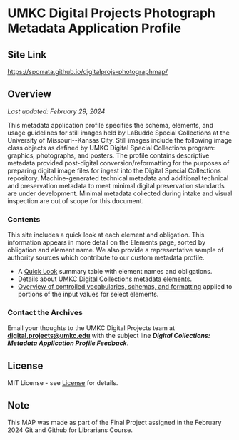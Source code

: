 # UMKC Digital Projects Photograph Metadata Application Profile

## Site Link

https://sporrata.github.io/digitalprojs-photographmap/

## Overview

*Last updated: February 29, 2024*

This metadata application profile specifies the schema, elements, and usage guidelines for still images held by LaBudde Special Collections at the University of Missouri--Kansas City. Still images include the following image class objects as defined by UMKC Digital Special Collections program: graphics, photographs, and posters. The profile contains descriptive metadata provided post-digital conversion/reformatting for the purposes of preparing digital image files for ingest into the Digital Special Collections repository. Machine-generated technical metadata and additional technical and preservation metadata to meet minimal digital preservation standards are under development. Minimal metadata collected during intake and visual inspection are out of scope for this document. 

### Contents

This site includes a quick look at each element and obligation. This information appears in more detail on the Elements page, sorted by obligation and element name. We also provide a representative sample of authority sources which contribute to our custom metadata profile.

- A [Quick Look](/quicklook.md) summary table with element names and obligations.
- Details about [UMKC Digital Collections metadata elements](/elements.md).
- [Overview of controlled vocabularies, schemas, and formatting](/controlledvocabs.md) applied to portions of the input values for select elements.

### Contact the Archives

Email your thoughts to the UMKC Digital Projects team at **digital.projects@umkc.edu** with the subject line ***Digital Collections: Metadata Application Profile Feedback***.

## License

MIT License - see [License](/LICENSE.md) for details.

## Note

This MAP was made as part of the Final Project assigned in the February 2024 Git and Github for Librarians Course.
